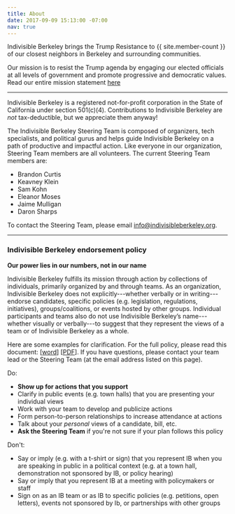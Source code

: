 ```yaml
---
title: About
date: 2017-09-09 15:13:00 -07:00
nav: true
---
```


Indivisible Berkeley brings the Trump Resistance to {{ site.member-count }} of our closest neighbors in Berkeley and surrounding communities.

Our mission is to resist the Trump agenda by engaging our elected officials at all levels of government and promote progressive and democratic values. Read our entire mission statement [here](https://www.indivisibleberkeley.org/mission)

-----------

Indivisible Berkeley is a registered not-for-profit corporation in the State of California under section 501(c)(4). Contributions to Indivisible Berkeley are _not_ tax-deductible, but we appreciate them anyway!

The Indivisible Berkeley Steering Team is composed of organizers, tech specialists, and political gurus and helps guide Indivisible Berkeley on a path of productive and impactful action. Like everyone in our organization, Steering Team members are all volunteers. The current Steering Team members are:

+ Brandon Curtis
+ Keavney Klein
+ Sam Kohn
+ Eleanor Moses
+ Jaime Mulligan
+ Daron Sharps

To contact the Steering Team, please email [info@indivisibleberkeley.org](mailto:info@indivisibleberkeley.org).

---------

### Indivisible Berkeley endorsement policy

**Our power lies in our numbers, not in our name**


Indivisible Berkeley fulfills its mission through action by collections of individuals,
primarily organized by and through teams.
As an organization, Indivisible Berkeley does not explicitly---whether verbally or in
writing--- endorse candidates, specific policies (e.g. legislation, regulations, initiatives),
groups/coalitions, or events hosted by other groups. Individual participants and teams
also do not use Indivisible Berkeley’s name---whether visually or verbally---to suggest
that they represent the views of a team or of Indivisible Berkeley as a whole.

Here are some examples for clarification. For the full policy, please read this document: \[[word](/uploads/Endorsements_Policy_FINAL_102917.docx)] \[[PDF](/uploads/Endorsements_Policy_FINAL_102917.pdf)]. If you have questions, please contact your team lead or the Steering Team (at the email address listed on this page).

Do:
 - **Show up for actions that you support**
 - Clarify in public events (e.g. town halls) that you are presenting your individual views 
 - Work with your team to develop and publicize actions
 - Form person-to-person relationships to increase attendance at actions
 - Talk about your *personal* views of a candidate, bill, etc.
 - **Ask the Steering Team** if you're not sure if your plan follows this policy

Don't:
 - Say or imply (e.g. with a t-shirt or sign) that you represent IB when you are speaking in public in a political context (e.g. at a town hall, demonstration not sponsored by IB, or policy hearing)
 - Say or imply that you represent IB at a meeting with policymakers or staff
 - Sign on as an IB team or as IB to specific policies (e.g. petitions, open letters), events not sponsored by Ib, or partnerships with other groups